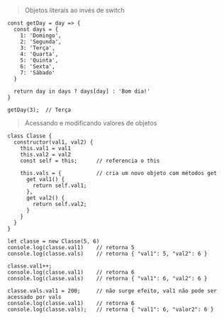 > Objetos literais ao invés de switch

    const getDay = day => {
      const days = {
        1: 'Domingo',
        2: 'Segunda',
        3: 'Terça',
        4: 'Quarta',
        5: 'Quinta',
        6: 'Sexta',
        7: 'Sábado'
      }

      return day in days ? days[day] : 'Bom dia!'
    }

    getDay(3);  // Terça

> Acessando e modificando valores de objetos
    
    class Classe {
      constructor(val1, val2) {
        this.val1 = val1
        this.val2 = val2
        const self = this;      // referencia o this

        this.vals = {           // cria um novo objeto com métodos get
          get val1() {
            return self.val1;
          },
          get val2() {
            return self.val2;
          }
        }
      }
    }

    let classe = new Classe(5, 6)
    console.log(classe.val1)    // retorna 5
    console.log(classe.vals)    // retorna { "val1": 5, "val2": 6 }

    classe.val1++;
    console.log(classe.val1)    // retorna 6
    console.log(classe.vals)    // retorna { "val1": 6, "val2": 6 }
    
    classe.vals.val1 = 200;     // não surge efeito, val1 não pode ser acessado por vals
    console.log(classe.val1)    // retorna 6
    console.log(classe.vals);   // retorna { "val1": 6, "valor2": 6 }
